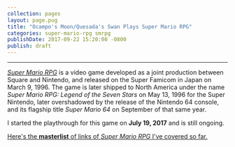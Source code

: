 ```yaml
---
collection: pages
layout: page.pug
title: "Ocampo's Moon/Quesada's Swan Plays Super Mario RPG"
categories: super-mario-rpg smrpg
publishDate: 2017-09-22 15:20:00 -0800
publish: draft
---
```


---
[*Super Mario RPG*][smrpg] is a video game developed as a joint production between Square and Nintendo, and released on the Super Famicom in Japan on March 9, 1996. The game is later shipped to North America under the name *Super Mario RPG: Legend of the Seven Stars* on May 13, 1996 for the Super Nintendo, later overshadowed by the release of the Nintendo 64 console, and its flagship title *Super Mario 64* on September of that same year.

I started the playthrough for this game on **July 19, 2017** and is still ongoing.

<span class="nav-masterlist">[Here's the **masterlist** of links of *Super Mario RPG* I've covered so far.][masterlist]</span>

[smrpg]:  http://en.wikipedia.org/wiki/Super_Mario_RPG

[masterlist]: ./masterlist/
